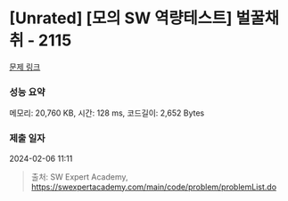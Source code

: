 # [Unrated] [모의 SW 역량테스트] 벌꿀채취 - 2115 

[문제 링크](https://swexpertacademy.com/main/code/problem/problemDetail.do?contestProbId=AV5V4A46AdIDFAWu) 

### 성능 요약

메모리: 20,760 KB, 시간: 128 ms, 코드길이: 2,652 Bytes

### 제출 일자

2024-02-06 11:11



> 출처: SW Expert Academy, https://swexpertacademy.com/main/code/problem/problemList.do
